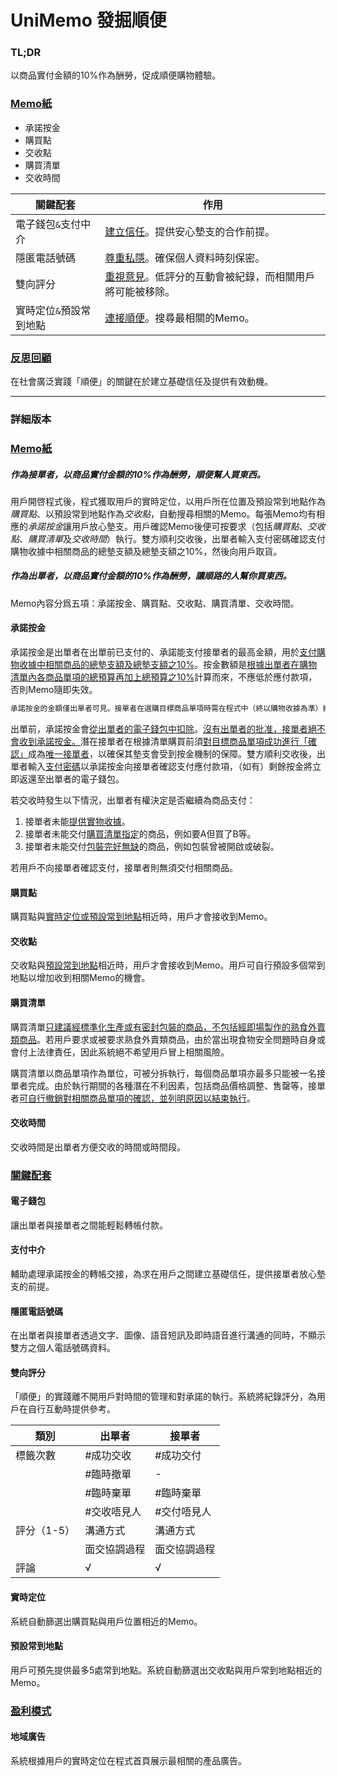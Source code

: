 # UniMemo 發掘順便

### TL;DR

以商品實付金額的10%作為酬勞，促成順便購物體驗。

### <u>Memo紙</u>

- 承諾按金
- 購買點
- 交收點
- 購買清單
- 交收時間

| 關鍵配套                | 作用                                                         |
| ----------------------- | ------------------------------------------------------------ |
| 電子錢包`&`支付中介     | <u>建立信任</u>。提供安心墊支的合作前提。                    |
| 隱匿電話號碼            | <u>尊重私隱</u>。確保個人資料時刻保密。                      |
| 雙向評分                | <u>重視意見</u>。低評分的互動會被紀錄，而相關用戶將可能被移除。 |
| 實時定位`&`預設常到地點 | <u>連接順便</u>。搜尋最相關的Memo。                          |



### <u>反思回顧</u>

在社會廣泛實踐「順便」的關鍵在於建立基礎信任及提供有效動機。



___





### 詳細版本

### <u>Memo紙</u>

##### 作為接單者，以商品實付金額的10%作為酬勞，順便幫人買東西。

用戶開啓程式後，程式獲取用戶的實時定位，以用戶所在位置及預設常到地點作為*購買點*、以預設常到地點作為*交收點*，自動搜尋相關的Memo。每張Memo均有相應的*承諾按金*讓用戶放心墊支。用戶確認Memo後便可按要求（包括*購買點*、*交收點*、*購買清單*及*交收時間*）執行。雙方順利交收後，出單者輸入支付密碼確認支付購物收據中相關商品的總墊支額及總墊支額之10%，然後向用戶取貨。

##### 作為出單者，以商品實付金額的10%作為酬勞，讓順路的人幫你買東西。

Memo內容分爲五項：承諾按金、購買點、交收點、購買清單、交收時間。

#### 承諾按金

承諾按金是出單者在出單前已支付的、承諾能支付接單者的最高金額，用於<u>支付購物收據中相關商品的總墊支額及總墊支額之10%</u>。按金數額是<u>根據出單者在購物清單內各商品單項的總預算再加上總預算之10%</u>計算而來，不應低於應付款項，否則Memo隨即失效。

```markdown
承諾按金的金額僅出單者可見。接單者在選購目標商品單項時需在程式中（終以購物收據為準）紀錄實付單價，系統即時後台覆核其承諾按金是否充足。若承諾按金足夠，則反映出單者有能力支付此項商品。若承諾按金不足，該Memo乃至接單者對相關商品單項的執行確認隨即失效。
```

出單前，承諾按金會<u>從出單者的電子錢包中扣除</u>。<u>沒有出單者的批准，接單者絕不會收到承諾按金。</u>潛在接單者在根據清單購買前須<u>對目標商品單項成功進行「確認」</u>成為<u>唯一接單者</u>，以確保其墊支會受到按金機制的保障。雙方順利交收後，出單者輸入<u>支付密碼</u>以承諾按金向接單者確認支付應付款項，（如有）剩餘按金將立即返還至出單者的電子錢包。

若交收時發生以下情況，出單者有權決定是否繼續為商品支付：

1. 接單者未能<u>提供實物收據</u>。
2. 接單者未能交付<u>購買清單指定</u>的商品，例如要A但買了B等。
3. 接單者未能交付<u>包裝完好無缺</u>的商品，例如包裝曾被開啟或破裂。

若用戶不向接單者確認支付，接單者則無須交付相關商品。



#### 購買點

購買點與<u>實時定位或預設常到地點</u>相近時，用戶才會接收到Memo。



#### 交收點

交收點與<u>預設常到地點</u>相近時，用戶才會接收到Memo。用戶可自行預設多個常到地點以增加收到相關Memo的機會。



#### 購買清單

購買清單<u>只建議經標準化生產或有密封包裝的商品，不包括經即場製作的熟食外賣類商品</u>。若用戶要求或被要求熟食外賣類商品，由於當出現食物安全問題時自身或會付上法律責任，因此系統絕不希望用戶冒上相關風險。

購買清單以商品單項作為單位，可被分拆執行，每個商品單項亦最多只能被一名接單者完成。由於執行期間的各種潛在不利因素，包括商品價格調整、售罄等，接單者<u>可自行撤銷對相關商品單項的確認，並列明原因以結束執行</u>。



#### 交收時間

交收時間是出單者方便交收的時間或時間段。



### <u>關鍵配套</u>

#### 電子錢包

讓出單者與接單者之間能輕鬆轉帳付款。



#### 支付中介

輔助處理承諾按金的轉帳交接，為求在用戶之間建立基礎信任，提供接單者放心墊支的前提。



#### 隱匿電話號碼

在出單者與接單者透過文字、圖像、語音短訊及即時語音進行溝通的同時，不顯示雙方之個人電話號碼資料。



#### 雙向評分

「順便」的實踐離不開用戶對時間的管理和對承諾的執行。系統將紀錄評分，為用戶在自行互動時提供參考。

| 類別           | 出單者       | 接單者       |
| ------------- | ------------ | ------------ |
| 標籤次數    | \#成功交收   | \#成功交付   |
|                | \#臨時撤單   | -            |
|                | \#臨時棄單   | \#臨時棄單   |
|                | \#交收唔見人 | \#交付唔見人 |
| 評分（1-5）     | 溝通方式     | 溝通方式     |
|                | 面交協調過程 | 面交協調過程 |
| 評論            | √            | √            |



#### 實時定位

系統自動篩選出購買點與用戶位置相近的Memo。



#### 預設常到地點

用戶可預先提供最多5處常到地點。系統自動篩選出交收點與用戶常到地點相近的Memo。



### <u>盈利模式</u>

#### 地域廣告

系統根據用戶的實時定位在程式首頁展示最相關的產品廣告。